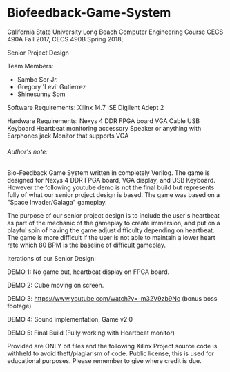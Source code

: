 # Biofeedback-Game-System

California State University Long Beach
Computer Engineering Course
CECS 490A Fall 2017, CECS 490B Spring 2018;

Senior Project Design

Team Members: 
- Sambo Sor Jr.
- Gregory 'Levi' Gutierrez
- Shinesunny Som


Software Requirements:
Xilinx 14.7 ISE
Digilent Adept 2

Hardware Requirements:
Nexys 4 DDR FPGA board
VGA Cable
USB Keyboard
Heartbeat monitoring accessory
Speaker or anything with Earphones jack
Monitor that supports VGA

###### Author's note: ######
Bio-Feedback Game System written in completely Verilog. The game is designed for Nexys 4 DDR FPGA board,
VGA display, and USB Keyboard. However the following youtube demo is not the final build but represents
fully of what our senior project design is based. The game was based on a "Space Invader/Galaga" gameplay.

The purpose of our senior project design is to include the user's heartbeat as part of the mechanic of the
gameplay to create immersion, and put on a playful spin of having the game adjust difficulty depending on
heartbeat. The game is more difficult if the user is not able to maintain a lower heart rate which 80 BPM is
the baseline of difficult gameplay.

Iterations of our Senior Design:

DEMO 1: No game but, heartbeat display on FPGA board.

DEMO 2: Cube moving on screen.

DEMO 3: https://www.youtube.com/watch?v=-m32V9zb9Nc (bonus boss footage)

DEMO 4: Sound implementation, Game v2.0

DEMO 5: Final Build (Fully working with Heartbeat monitor)

Provided are ONLY bit files and the following Xilinx Project source code is withheld to avoid theft/plagiarism of code.
Public license, this is used for educational purposes. Please remember to give where credit is due.

